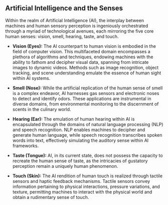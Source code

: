 ## Artificial Intelligence and the Senses

Within the realm of Artificial Intelligence (AI), the interplay between machines and human sensory perception is ingeniously orchestrated through a myriad of technological avenues, each mirroring the five core human senses: vision, smell, hearing, taste, and touch.

- **Vision (Eyes):** The AI counterpart to human vision is embodied in the field of computer vision. This multifaceted domain encompasses a plethora of algorithms and techniques, endowing machines with the ability to fathom and decipher visual data, spanning from intricate images to dynamic videos. Methods such as image recognition, object tracking, and scene understanding emulate the essence of human sight within AI systems.

- **Smell (Nose):** While the artificial replication of the human sense of smell is a complex endeavor, AI harnesses gas sensors and electronic noses to detect and identify odors. These applications are instrumental in diverse domains, from environmental monitoring to the discernment of scents in the culinary world.

- **Hearing (Ear):** The emulation of human hearing within AI is encapsulated through the domains of natural language processing (NLP) and speech recognition. NLP enables machines to decipher and generate human language, while speech recognition transcribes spoken words into text, effectively simulating the auditory sense within AI frameworks.

- **Taste (Tongue):** AI, in its current state, does not possess the capacity to recreate the human sense of taste, as the intricacies of gustatory perception remain a uniquely human phenomenon.

- **Touch (Skin):** The AI rendition of human touch is realized through tactile sensors and haptic feedback mechanisms. Tactile sensors convey information pertaining to physical interactions, pressure variations, and texture, permitting machines to interact with the physical world and obtain a rudimentary sense of touch.
